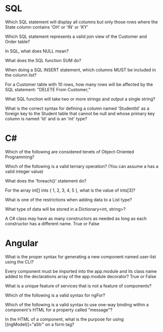 # SQL

Which SQL statement will display all columns but only those rows where the State column contains 'OH' or 'IN' or 'KY'

Which SQL statement represents a valid join view of the Customer and Order table?

In SQL, what does NULL mean?

What does the SQL function SUM do?

When doing a SQL INSERT statement, which columns MUST be included in the column list?

For a Customer table with 10 rows, how many rows will be affected by the SQL statement: "DELETE From Customer;"

What SQL function will take two or more strings and output a single string?

What is the correct syntax for defining a column named 'StudentId' as a foreign key to the Student table that cannot be null and whose primary key column is named 'Id' and is an 'int' type?

# C#

Which of the following are considered tenets of Object-Oriented Programming?

Which of the following is a valid ternary operation? (You can assume a has a valid integer value)

What does the 'foreach()' statement do?

For the array int[] ints { 1, 2, 3, 4, 5 }, what is the value of ints[3]?

What is one of the restrictions when adding data to a List<int> type?

What type of data will be stored in a Dictionary<int, string>?

A C# class may have as many constructors as needed as long as each constructor has a different name. True or False

# Angular

What is the proper syntax for generating a new component named user-list using the CLI?

Every component must be imported into the app.module and its class name added to the declarations array of the app.module decorator? True or False

What is a unique feature of services that is not a feature of components?

Which of the following is a valid syntax for ngFor?

Which of the following is a valid syntax to use one-way binding within a component's HTML for a property called "message"?

In the HTML of a component, what is the purpose for using [(ngModel)]="aStr" on a form tag?